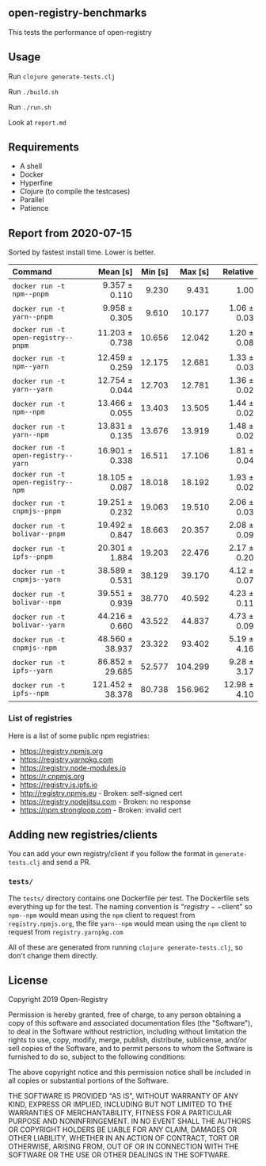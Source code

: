 ## open-registry-benchmarks

This tests the performance of open-registry

## Usage

Run `clojure generate-tests.clj`

Run `./build.sh`

Run `./run.sh`

Look at `report.md`

## Requirements

- A shell
- Docker
- Hyperfine
- Clojure (to compile the testcases)
- Parallel
- Patience

<!-- REPORT -->
## Report from 2020-07-15

Sorted by fastest install time. Lower is better.


| Command | Mean [s] | Min [s] | Max [s] | Relative |
|:---|---:|---:|---:|---:|
| `docker run -t npm--pnpm` | 9.357 ± 0.110 | 9.230 | 9.431 | 1.00 |
| `docker run -t yarn--pnpm` | 9.958 ± 0.305 | 9.610 | 10.177 | 1.06 ± 0.03 |
| `docker run -t open-registry--pnpm` | 11.203 ± 0.738 | 10.656 | 12.042 | 1.20 ± 0.08 |
| `docker run -t npm--yarn` | 12.459 ± 0.259 | 12.175 | 12.681 | 1.33 ± 0.03 |
| `docker run -t yarn--yarn` | 12.754 ± 0.044 | 12.703 | 12.781 | 1.36 ± 0.02 |
| `docker run -t npm--npm` | 13.466 ± 0.055 | 13.403 | 13.505 | 1.44 ± 0.02 |
| `docker run -t yarn--npm` | 13.831 ± 0.135 | 13.676 | 13.919 | 1.48 ± 0.02 |
| `docker run -t open-registry--yarn` | 16.901 ± 0.338 | 16.511 | 17.106 | 1.81 ± 0.04 |
| `docker run -t open-registry--npm` | 18.105 ± 0.087 | 18.018 | 18.192 | 1.93 ± 0.02 |
| `docker run -t cnpmjs--pnpm` | 19.251 ± 0.232 | 19.063 | 19.510 | 2.06 ± 0.03 |
| `docker run -t bolivar--pnpm` | 19.492 ± 0.847 | 18.663 | 20.357 | 2.08 ± 0.09 |
| `docker run -t ipfs--pnpm` | 20.301 ± 1.884 | 19.203 | 22.476 | 2.17 ± 0.20 |
| `docker run -t cnpmjs--yarn` | 38.589 ± 0.531 | 38.129 | 39.170 | 4.12 ± 0.07 |
| `docker run -t bolivar--npm` | 39.551 ± 0.939 | 38.770 | 40.592 | 4.23 ± 0.11 |
| `docker run -t bolivar--yarn` | 44.216 ± 0.660 | 43.522 | 44.837 | 4.73 ± 0.09 |
| `docker run -t cnpmjs--npm` | 48.560 ± 38.937 | 23.322 | 93.402 | 5.19 ± 4.16 |
| `docker run -t ipfs--yarn` | 86.852 ± 29.685 | 52.577 | 104.299 | 9.28 ± 3.17 |
| `docker run -t ipfs--npm` | 121.452 ± 38.378 | 80.738 | 156.962 | 12.98 ± 4.10 |
<!-- REPORT_END -->

### List of registries

Here is a list of some public npm registries:

- https://registry.npmjs.org
- https://registry.yarnpkg.com
- https://registry.node-modules.io
- https://r.cnpmjs.org
- https://registry.js.ipfs.io
- http://registry.npmjs.eu - Broken: self-signed cert
- https://registry.nodejitsu.com - Broken: no response
- https://npm.strongloop.com - Broken: invalid cert

## Adding new registries/clients

You can add your own registry/client if you follow the format in
`generate-tests.clj` and send a PR.

### `tests/`

The `tests/` directory contains one Dockerfile per test. The Dockerfile
sets everything up for the test. The naming convention is "$registry--$client"
so `npm--npm` would mean using the `npm` client to request from `registry.npmjs.org`,
the file `yarn--npm` would mean using the `npm` client to request from `registry.yarnpkg.com`

All of these are generated from running `clojure generate-tests.clj`, so don't
change them directly.

## License

Copyright 2019 Open-Registry

Permission is hereby granted, free of charge, to any person obtaining a copy of this software and associated documentation files (the "Software"), to deal in the Software without restriction, including without limitation the rights to use, copy, modify, merge, publish, distribute, sublicense, and/or sell copies of the Software, and to permit persons to whom the Software is furnished to do so, subject to the following conditions:

The above copyright notice and this permission notice shall be included in all copies or substantial portions of the Software.

THE SOFTWARE IS PROVIDED "AS IS", WITHOUT WARRANTY OF ANY KIND, EXPRESS OR IMPLIED, INCLUDING BUT NOT LIMITED TO THE WARRANTIES OF MERCHANTABILITY, FITNESS FOR A PARTICULAR PURPOSE AND NONINFRINGEMENT. IN NO EVENT SHALL THE AUTHORS OR COPYRIGHT HOLDERS BE LIABLE FOR ANY CLAIM, DAMAGES OR OTHER LIABILITY, WHETHER IN AN ACTION OF CONTRACT, TORT OR OTHERWISE, ARISING FROM, OUT OF OR IN CONNECTION WITH THE SOFTWARE OR THE USE OR OTHER DEALINGS IN THE SOFTWARE.
